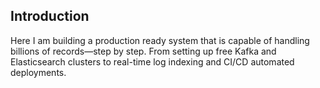 ## Introduction
 Here I am building a production ready system that is capable of handling billions of records—step by step. From setting up free Kafka and Elasticsearch clusters to real-time log indexing and CI/CD automated deployments.